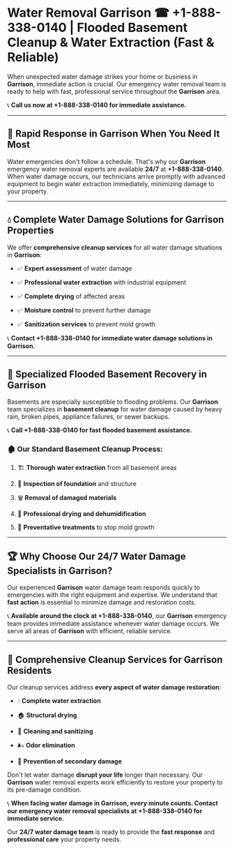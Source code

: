 # Water Removal Garrison ☎ +1-888-338-0140 | Flooded Basement Cleanup & Water Extraction (Fast & Reliable)

When unexpected water damage strikes your home or business in **Garrison**, immediate action is crucial. Our emergency water removal team is ready to help with fast, professional service throughout the **Garrison** area. 

📞 **Call us now at +1-888-338-0140 for immediate assistance.**
---
## 🚀 Rapid Response in Garrison When You Need It Most
Water emergencies don't follow a schedule. That's why our **Garrison** emergency water removal experts are available **24/7** at **+1-888-338-0140**. When water damage occurs, our technicians arrive promptly with advanced equipment to begin water extraction immediately, minimizing damage to your property.
---
## 💧 Complete Water Damage Solutions for Garrison Properties
We offer **comprehensive cleanup services** for all water damage situations in **Garrison**:
- ✅ **Expert assessment** of water damage  
- ✅ **Professional water extraction** with industrial equipment  
- ✅ **Complete drying** of affected areas  
- ✅ **Moisture control** to prevent further damage  
- ✅ **Sanitization services** to prevent mold growth  
📞 **Contact +1-888-338-0140 for immediate water damage solutions in Garrison.**
---
## 🌊 Specialized Flooded Basement Recovery in Garrison
Basements are especially susceptible to flooding problems. Our **Garrison** team specializes in **basement cleanup** for water damage caused by heavy rain, broken pipes, appliance failures, or sewer backups. 
📞 **Call +1-888-338-0140 for fast flooded basement assistance.**
### 🏚️ Our Standard Basement Cleanup Process:
1. 🏗️ **Thorough water extraction** from all basement areas  
2. 🔎 **Inspection of foundation** and structure  
3. 🗑️ **Removal of damaged materials**  
4. 💨 **Professional drying and dehumidification**  
5. 🚫 **Preventative treatments** to stop mold growth  
---
## 🏆 Why Choose Our 24/7 Water Damage Specialists in Garrison?
Our experienced **Garrison** water damage team responds quickly to emergencies with the right equipment and expertise. We understand that **fast action** is essential to minimize damage and restoration costs.
📞 **Available around the clock at +1-888-338-0140**, our **Garrison** emergency team provides immediate assistance whenever water damage occurs. We serve all areas of **Garrison** with efficient, reliable service.
---
## 🧹 Comprehensive Cleanup Services for Garrison Residents
Our cleanup services address **every aspect of water damage restoration**:
- 💧 **Complete water extraction**  
- 🏠 **Structural drying**  
- 🧼 **Cleaning and sanitizing**  
- 🌬️ **Odor elimination**  
- 🚫 **Prevention of secondary damage**  
Don't let water damage **disrupt your life** longer than necessary. Our **Garrison** water removal experts work efficiently to restore your property to its pre-damage condition.
📞 **When facing water damage in Garrison, every minute counts. Contact our emergency water removal specialists at +1-888-338-0140 for immediate service.**
Our **24/7 water damage team** is ready to provide the **fast response** and **professional care** your property needs.
